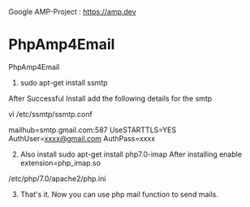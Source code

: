 Google AMP-Project : https://amp.dev

# PhpAmp4Email
PhpAmp4Email

1) sudo apt-get install ssmtp

After Successful Install add the following details for the smtp

vi /etc/ssmtp/ssmtp.conf

mailhub=smtp.gmail.com:587
UseSTARTTLS=YES
AuthUser=xxxx@gmail.com
AuthPass=xxxx



2) Also install sudo apt-get install php7.0-imap 
After installing enable extension=php_imap.so

/etc/php/7.0/apache2/php.ini

3) That's it. Now you can use php mail function to send mails.
